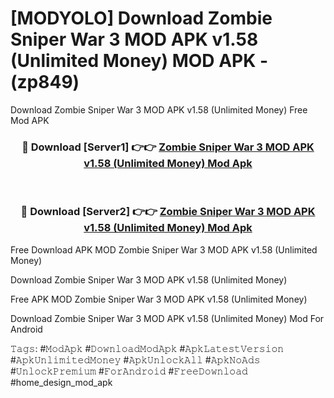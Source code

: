 # [MODYOLO] Download Zombie Sniper War 3 MOD APK v1.58 (Unlimited Money) MOD APK - (zp849)
Download Zombie Sniper War 3 MOD APK v1.58 (Unlimited Money) Free Mod APK

<div align="center">
<h3>🔴 Download [Server1] 👉👉 <a href="https://apk-comot.site?title=Zombie_Sniper_War_3_MOD_APK_v1.58_(Unlimited_Money)">Zombie Sniper War 3 MOD APK v1.58 (Unlimited Money) Mod Apk</a></h3><br>

<h3>🔴 Download [Server2] 👉👉 <a href="https://apk-comot.site?title=Zombie_Sniper_War_3_MOD_APK_v1.58_(Unlimited_Money)">Zombie Sniper War 3 MOD APK v1.58 (Unlimited Money) Mod Apk</a></h3>
</div>


Free Download APK MOD Zombie Sniper War 3 MOD APK v1.58 (Unlimited Money)

Download Zombie Sniper War 3 MOD APK v1.58 (Unlimited Money) 

Free APK MOD Zombie Sniper War 3 MOD APK v1.58 (Unlimited Money) 

Download Zombie Sniper War 3 MOD APK v1.58 (Unlimited Money) Mod For Android

𝚃𝚊𝚐𝚜: #𝙼𝚘𝚍𝙰𝚙𝚔 #𝙳𝚘𝚠𝚗𝚕𝚘𝚊𝚍𝙼𝚘𝚍𝙰𝚙𝚔 #𝙰𝚙𝚔𝙻𝚊𝚝𝚎𝚜𝚝𝚅𝚎𝚛𝚜𝚒𝚘𝚗 #𝙰𝚙𝚔𝚄𝚗𝚕𝚒𝚖𝚒𝚝𝚎𝚍𝙼𝚘𝚗𝚎𝚢 #𝙰𝚙𝚔𝚄𝚗𝚕𝚘𝚌𝚔𝙰𝚕𝚕 #𝙰𝚙𝚔𝙽𝚘𝙰𝚍𝚜 #𝚄𝚗𝚕𝚘𝚌𝚔𝙿𝚛𝚎𝚖𝚒𝚞𝚖 #𝙵𝚘𝚛𝙰𝚗𝚍𝚛𝚘𝚒𝚍 #𝙵𝚛𝚎𝚎𝙳𝚘𝚠𝚗𝚕𝚘𝚊𝚍 #home_design_mod_apk